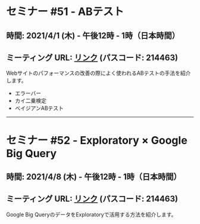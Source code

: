 # セミナー #51 - ABテスト

## 時間: 2021/4/1 (木) - 午後12時 - 1時（日本時間）
## ミーティング URL: [リンク](https://us02web.zoom.us/j/331585134?pwd=VGVyeXBRWjFMT2hESFdhSU45Z2d0dz09) (パスコード: 214463)

Webサイトのパフォーマンスの改善の際によく使われるABテストの手法を紹介します。

- エラーバー
- カイ二乗検定
- ベイジアンABテスト

---

# セミナー #52 - Exploratory × Google Big Query

## 時間: 2021/4/8 (木) - 午後12時 - 1時（日本時間）
## ミーティング URL: [リンク](https://us02web.zoom.us/j/331585134?pwd=VGVyeXBRWjFMT2hESFdhSU45Z2d0dz09) (パスコード: 214463)

Google Big QueryのデータをExploratoryで活用する方法を紹介します。
